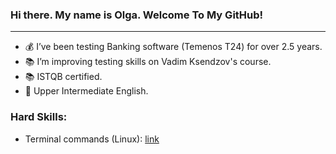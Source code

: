 ### Hi there. My name is Olga. Welcome To My GitHub! 

******

- 💰 I’ve been testing Banking software (Temenos T24) for over 2.5 years.
- 📚 I’m improving testing skills on Vadim Ksendzov's course.
- 📚 ISTQB certified.
- 📗 Upper Intermediate English.

### Hard Skills: 
+ Terminal commands (Linux): [link](https://github.com/egorovaolga888/Terminal_Commands.git)

